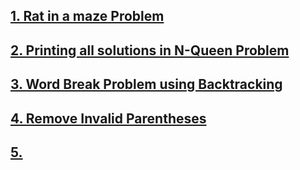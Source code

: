 ## [1. Rat in a maze Problem](https://github.com/singh7priyanshu/love_babbar_450_solutions/tree/main/backtracking/Rat%20in%20a%20maze%20Problem)<br />
## [2. Printing all solutions in N-Queen Problem](https://github.com/singh7priyanshu/love_babbar_450_solutions/tree/main/backtracking/Printing%20all%20solutions%20in%20N-Queen%20Problem)<br />
## [3. Word Break Problem using Backtracking](https://github.com/singh7priyanshu/love_babbar_450_solutions/tree/main/backtracking/Word%20Break%20Problem%20using%20Backtracking)<br />
## [4. Remove Invalid Parentheses](https://github.com/singh7priyanshu/love_babbar_450_solutions/tree/main/backtracking/Remove%20Invalid%20Parentheses)<br />
## [5. ]()<br />
## []()<br />
## []()<br />
## []()<br />
## []()<br />
## []()<br />
## []()<br />
## []()<br />
## []()<br />
## []()<br />
## []()<br />
## []()<br />
## []()<br />
## []()<br />
## []()<br />


